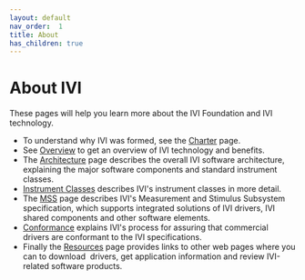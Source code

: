 ```yaml
---
layout: default
nav_order:  1
title: About
has_children: true
---
```


# About IVI

These pages will help you learn more about the IVI Foundation and IVI
technology.

  - To understand why IVI was formed, see the [Charter](charter.html)
    page.
  - See [Overview](overview.html) to get an overview of IVI technology
    and benefits.
  - The [Architecture](architecture.html) page describes the overall IVI
    software architecture, explaining the major software components and
    standard instrument classes.
  - [Instrument Classes](instrument_classes.html) describes IVI's
    instrument classes in more detail.
  - The [MSS](MSS.html) page describes IVI's Measurement and Stimulus
    Subsystem specification, which supports integrated solutions of IVI
    drivers, IVI shared components and other software elements.
  - [Conformance](conformance.html) explains IVI's process for assuring
    that commercial drivers are conformant to the IVI specifications.
  - Finally the [Resources](resources.html) page provides links to other
    web pages where you can to download  drivers, get
    application information and review IVI-related software products.
